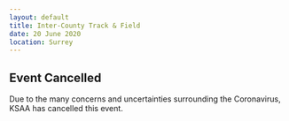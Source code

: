 ```yaml
---
layout: default
title: Inter-County Track & Field
date: 20 June 2020
location: Surrey
---
```


## Event Cancelled

Due to the many concerns and uncertainties surrounding the Coronavirus, KSAA has cancelled this event.
